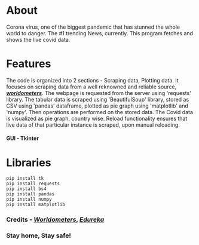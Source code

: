 # About
Corona virus, one of the biggest pandemic that has stunned the whole world to danger. The #1 trending News, currently. This program fetches and shows the live covid data.


# Features
The code is organized into 2 sections - Scraping data, Plotting data. It focuses on scraping data from a well reknowned and reliable source, [**_worldometers_**](https://www.worldometers.info/coronavirus/). The webpage is requested from the server using 'requests' library. The tabular data is scraped using 'BeautifulSoup' library, stored as CSV using 'pandas' dataframe, plotted as pie graph using 'matplotlib' and 'numpy'. Then operations are performed on the stored data.  The Covid data is visualized as pie graph, country wise. Reload functionality ensures that live data of that particular instance is scraped, upon manual reloading.

#### GUI - Tkinter

# Libraries
    pip install tk
    pip install requests
    pip install bs4
    pip install pandas
    pip install numpy
    pip install matplotlib
### Credits - [**_Worldometers_**](https://www.worldometers.info/coronavirus/), [**_Edureka_**](https://www.edureka.co/)

### Stay home, Stay safe! 


